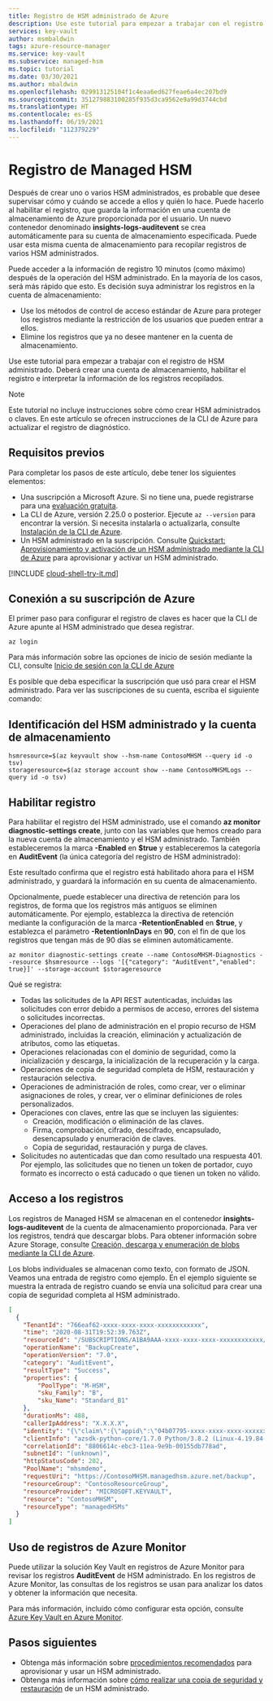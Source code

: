 ```yaml
---
title: Registro de HSM administrado de Azure
description: Use este tutorial para empezar a trabajar con el registro de HSM administrado.
services: key-vault
author: msmbaldwin
tags: azure-resource-manager
ms.service: key-vault
ms.subservice: managed-hsm
ms.topic: tutorial
ms.date: 03/30/2021
ms.author: mbaldwin
ms.openlocfilehash: 029913125104f1c4eaa6ed627feae6a4ec207bd9
ms.sourcegitcommit: 351279883100285f935d3ca9562e9a99d3744cbd
ms.translationtype: HT
ms.contentlocale: es-ES
ms.lasthandoff: 06/19/2021
ms.locfileid: "112379229"
---
```

# <a name="managed-hsm-logging"></a>Registro de Managed HSM 

Después de crear uno o varios HSM administrados, es probable que desee supervisar cómo y cuándo se accede a ellos y quién lo hace. Puede hacerlo al habilitar el registro, que guarda la información en una cuenta de almacenamiento de Azure proporcionada por el usuario. Un nuevo contenedor denominado **insights-logs-auditevent** se crea automáticamente para su cuenta de almacenamiento especificada. Puede usar esta misma cuenta de almacenamiento para recopilar registros de varios HSM administrados.

Puede acceder a la información de registro 10 minutos (como máximo) después de la operación del HSM administrado. En la mayoría de los casos, será más rápido que esto.  Es decisión suya administrar los registros en la cuenta de almacenamiento:

* Use los métodos de control de acceso estándar de Azure para proteger los registros mediante la restricción de los usuarios que pueden entrar a ellos.
* Elimine los registros que ya no desee mantener en la cuenta de almacenamiento.

Use este tutorial para empezar a trabajar con el registro de HSM administrado. Deberá crear una cuenta de almacenamiento, habilitar el registro e interpretar la información de los registros recopilados.  

> [!NOTE]
> Este tutorial no incluye instrucciones sobre cómo crear HSM administrados o claves. En este artículo se ofrecen instrucciones de la CLI de Azure para actualizar el registro de diagnóstico.

## <a name="prerequisites"></a>Requisitos previos

Para completar los pasos de este artículo, debe tener los siguientes elementos:

* Una suscripción a Microsoft Azure. Si no tiene una, puede registrarse para una [evaluación gratuita](https://azure.microsoft.com/pricing/free-trial).
* La CLI de Azure, versión 2.25.0 o posterior. Ejecute `az --version` para encontrar la versión. Si necesita instalarla o actualizarla, consulte [Instalación de la CLI de Azure]( /cli/azure/install-azure-cli).
* Un HSM administrado en la suscripción. Consulte [Quickstart: Aprovisionamiento y activación de un HSM administrado mediante la CLI de Azure](quick-create-cli.md) para aprovisionar y activar un HSM administrado.

[!INCLUDE [cloud-shell-try-it.md](../../../includes/cloud-shell-try-it.md)]

## <a name="connect-to-your-azure-subscription"></a>Conexión a su suscripción de Azure

El primer paso para configurar el registro de claves es hacer que la CLI de Azure apunte al HSM administrado que desea registrar.

```azurecli-interactive
az login
```

Para más información sobre las opciones de inicio de sesión mediante la CLI, consulte [Inicio de sesión con la CLI de Azure](/cli/azure/authenticate-azure-cli)

Es posible que deba especificar la suscripción que usó para crear el HSM administrado. Para ver las suscripciones de su cuenta, escriba el siguiente comando:

## <a name="identify-the-managed-hsm-and-storage-account"></a>Identificación del HSM administrado y la cuenta de almacenamiento

```azurecli-interactive
hsmresource=$(az keyvault show --hsm-name ContosoMHSM --query id -o tsv)
storageresource=$(az storage account show --name ContosoMHSMLogs --query id -o tsv)
```

## <a name="enable-logging"></a>Habilitar registro

Para habilitar el registro del HSM administrado, use el comando **az monitor diagnostic-settings create**, junto con las variables que hemos creado para la nueva cuenta de almacenamiento y el HSM administrado. También estableceremos la marca **-Enabled** en **$true** y estableceremos la categoría en **AuditEvent** (la única categoría del registro de HSM administrado):

Este resultado confirma que el registro está habilitado ahora para el HSM administrado, y guardará la información en su cuenta de almacenamiento.

Opcionalmente, puede establecer una directiva de retención para los registros, de forma que los registros más antiguos se eliminen automáticamente. Por ejemplo, establezca la directiva de retención mediante la configuración de la marca **-RetentionEnabled** en **$true**, y establezca el parámetro **-RetentionInDays** en **90**, con el fin de que los registros que tengan más de 90 días se eliminen automáticamente.

```azurecli-interactive
az monitor diagnostic-settings create --name ContosoMHSM-Diagnostics --resource $hsmresource --logs '[{"category": "AuditEvent","enabled": true}]' --storage-account $storageresource
```

Qué se registra:

* Todas las solicitudes de la API REST autenticadas, incluidas las solicitudes con error debido a permisos de acceso, errores del sistema o solicitudes incorrectas.
* Operaciones del plano de administración en el propio recurso de HSM administrado, incluidas la creación, eliminación y actualización de atributos, como las etiquetas.
* Operaciones relacionadas con el dominio de seguridad, como la inicialización y descarga, la inicialización de la recuperación y la carga.
* Operaciones de copia de seguridad completa de HSM, restauración y restauración selectiva.
* Operaciones de administración de roles, como crear, ver o eliminar asignaciones de roles, y crear, ver o eliminar definiciones de roles personalizados.
* Operaciones con claves, entre las que se incluyen las siguientes:
  * Creación, modificación o eliminación de las claves.
  * Firma, comprobación, cifrado, descifrado, encapsulado, desencapsulado y enumeración de claves.
  * Copia de seguridad, restauración y purga de claves.
* Solicitudes no autenticadas que dan como resultado una respuesta 401. Por ejemplo, las solicitudes que no tienen un token de portador, cuyo formato es incorrecto o está caducado o que tienen un token no válido.  

## <a name="access-your-logs"></a>Acceso a los registros

Los registros de Managed HSM se almacenan en el contenedor **insights-logs-auditevent** de la cuenta de almacenamiento proporcionada. Para ver los registros, tendrá que descargar blobs. Para obtener información sobre Azure Storage, consulte [Creación, descarga y enumeración de blobs mediante la CLI de Azure](../../storage/blobs/storage-quickstart-blobs-cli.md).

Los blobs individuales se almacenan como texto, con formato de JSON. Veamos una entrada de registro como ejemplo. En el ejemplo siguiente se muestra la entrada de registro cuando se envía una solicitud para crear una copia de seguridad completa al HSM administrado.

```json
[
  {
    "TenantId": "766eaf62-xxxx-xxxx-xxxx-xxxxxxxxxxxx",
    "time": "2020-08-31T19:52:39.763Z",
    "resourceId": "/SUBSCRIPTIONS/A1BA9AAA-xxxx-xxxx-xxxx-xxxxxxxxxxxx/RESOURCEGROUPS/CONTOSORESOURCEGROUP/PROVIDERS/MICROSOFT.KEYVAULT/MANAGEDHSMS/CONTOSOMHSM",
    "operationName": "BackupCreate",
    "operationVersion": "7.0",
    "category": "AuditEvent",
    "resultType": "Success",
    "properties": {
        "PoolType": "M-HSM",
        "sku_Family": "B",
        "sku_Name": "Standard_B1"
    },
    "durationMs": 488,
    "callerIpAddress": "X.X.X.X",
    "identity": "{\"claim\":{\"appid\":\"04b07795-xxxx-xxxx-xxxx-xxxxxxxxxxxx\",\"http_schemas_microsoft_com_identity\":{\"claims\":{\"objectidentifier\":\"b1c52bf0-xxxx-xxxx-xxxx-xxxxxxxxxxxx\"}},\"http_schemas_xmlsoap_org_ws_2005_05_identity\":{\"claims\":{\"upn\":\"admin@contoso.com\"}}}}",
    "clientInfo": "azsdk-python-core/1.7.0 Python/3.8.2 (Linux-4.19.84-microsoft-standard-x86_64-with-glibc2.29) azsdk-python-azure-keyvault/7.2",
    "correlationId": "8806614c-ebc3-11ea-9e9b-00155db778ad",
    "subnetId": "(unknown)",
    "httpStatusCode": 202,
    "PoolName": "mhsmdemo",
    "requestUri": "https://ContosoMHSM.managedhsm.azure.net/backup",
    "resourceGroup": "ContosoResourceGroup",
    "resourceProvider": "MICROSOFT.KEYVAULT",
    "resource": "ContosoMHSM",
    "resourceType": "managedHSMs"
  }
]
```



## <a name="use-azure-monitor-logs"></a>Uso de registros de Azure Monitor

Puede utilizar la solución Key Vault en registros de Azure Monitor para revisar los registros **AuditEvent** de HSM administrado. En los registros de Azure Monitor, las consultas de los registros se usan para analizar los datos y obtener la información que necesita.

Para más información, incluido cómo configurar esta opción, consulte [Azure Key Vault en Azure Monitor](../../azure-monitor/insights/key-vault-insights-overview.md).

## <a name="next-steps"></a>Pasos siguientes

- Obtenga más información sobre [procedimientos recomendados](best-practices.md) para aprovisionar y usar un HSM administrado.
- Obtenga más información sobre [cómo realizar una copia de seguridad y restauración](backup-restore.md) de un HSM administrado.
